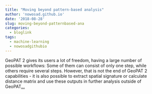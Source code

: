 ```yaml
---
title: "Moving beyond pattern-based analysis"
author: 'nowosad.github.io'
date: '2018-08-28'
slug: moving-beyond-patternbased-ana
categories:
  - bloglink
tags:
  - machine-learning
  - nowosadgithubio
---
```


GeoPAT 2 gives its users a lot of freedom, having a large number of possible workflows: Some of them can consist of only one step, while others require several steps. However, that is not the end of GeoPAT 2 capabilities - it is also possible to extract spatial signature or calculate distance matrix and use these outputs in further analysis outside of GeoPAT[... <i class="fas fa-external-link-alt"></i>](https://nowosad.github.io/post/geopat-2-extend/)

